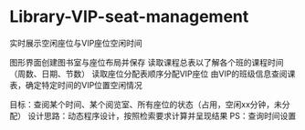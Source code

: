 # Library-VIP-seat-management
实时展示空闲座位与VIP座位空闲时间

图形界面创建图书室与座位布局并保存
读取课程总表以了解各个班的课程时间（周数、日期、节数）
读取座位分配表顺序分配VIP座位
由VIP的班级信息查阅课表，确定特定时间的VIP位置空闲情况

目标：查阅某个时间、某个阅览室、所有座位的状态（占用，空闲xx分钟，未分配）
设计思路：动态程序设计，按照检索要求计算并呈现结果
PS：查询时间设置
